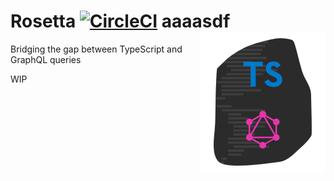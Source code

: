 # Rosetta [![CircleCI](https://circleci.com/gh/ts-graphql/rosetta.svg?style=svg)](https://circleci.com/gh/ts-graphql/rosetta) aaaasdf <img src="https://raw.githubusercontent.com/ts-graphql/rosetta/master/logo.png" width="200" height="225" align="right" alt="ts-graphql/rosetta logo">

Bridging the gap between TypeScript and GraphQL queries

WIP
